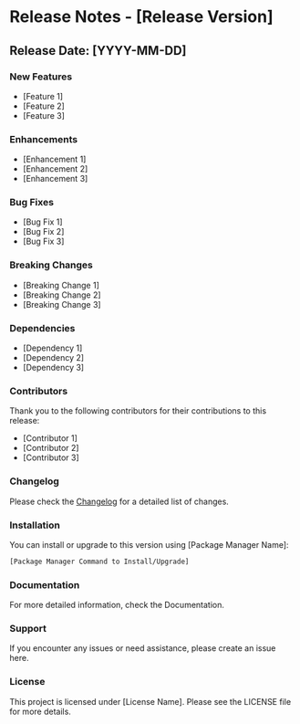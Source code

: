 # Release Notes - [Release Version]

## Release Date: [YYYY-MM-DD]

### New Features

- [Feature 1]
- [Feature 2]
- [Feature 3]

### Enhancements

- [Enhancement 1]
- [Enhancement 2]
- [Enhancement 3]

### Bug Fixes

- [Bug Fix 1]
- [Bug Fix 2]
- [Bug Fix 3]

### Breaking Changes

- [Breaking Change 1]
- [Breaking Change 2]
- [Breaking Change 3]

### Dependencies

- [Dependency 1]
- [Dependency 2]
- [Dependency 3]

### Contributors

Thank you to the following contributors for their contributions to this release:

- [Contributor 1]
- [Contributor 2]
- [Contributor 3]

### Changelog

Please check the [Changelog](../../CHANGELOG.md) for a detailed list of changes.

### Installation

You can install or upgrade to this version using [Package Manager Name]:

```sh
[Package Manager Command to Install/Upgrade]
```

### Documentation

For more detailed information, check the Documentation.

### Support

If you encounter any issues or need assistance, please create an issue here.

### License

This project is licensed under [License Name]. Please see the LICENSE file for more details.